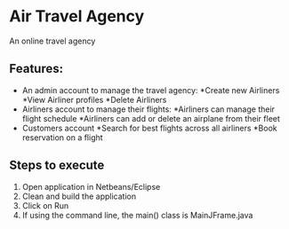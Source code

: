 # Air Travel Agency
An online travel agency 

## Features:
* An admin account to manage the travel agency:
    *Create new Airliners
    *View Airliner profiles
    *Delete Airliners
* Airliners account to manage their flights:
    *Airliners can manage their flight schedule
    *Airliners can add or delete an airplane from their fleet
* Customers account
    *Search for best flights across all airliners
    *Book reservation on a flight 

## Steps to execute 
1. Open application in Netbeans/Eclipse 
2. Clean and build the application 
3. Click on Run
4. If using the command line, the main() class is MainJFrame.java
